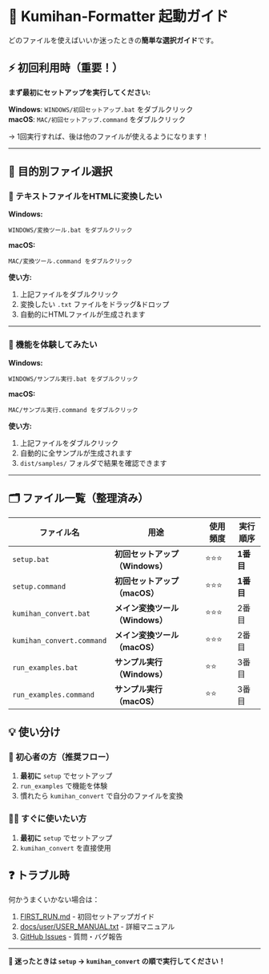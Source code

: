 # 🚀 Kumihan-Formatter 起動ガイド

どのファイルを使えばいいか迷ったときの**簡単な選択ガイド**です。

## ⚡ 初回利用時（重要！）

**まず最初にセットアップを実行してください:**

**Windows**: `WINDOWS/初回セットアップ.bat` をダブルクリック  
**macOS**: `MAC/初回セットアップ.command` をダブルクリック

→ 1回実行すれば、後は他のファイルが使えるようになります！

---

## 🎯 目的別ファイル選択

### 📝 テキストファイルをHTMLに変換したい

**Windows:**
```
WINDOWS/変換ツール.bat をダブルクリック
```

**macOS:**
```
MAC/変換ツール.command をダブルクリック
```

**使い方:**
1. 上記ファイルをダブルクリック
2. 変換したい `.txt` ファイルをドラッグ&ドロップ
3. 自動的にHTMLファイルが生成されます

---

### 🎨 機能を体験してみたい

**Windows:**
```
WINDOWS/サンプル実行.bat をダブルクリック
```

**macOS:**
```
MAC/サンプル実行.command をダブルクリック
```

**使い方:**
1. 上記ファイルをダブルクリック
2. 自動的に全サンプルが生成されます
3. `dist/samples/` フォルダで結果を確認できます

---

## 🗂️ ファイル一覧（整理済み）

| ファイル名 | 用途 | 使用頻度 | 実行順序 |
|----------|------|---------|----------|
| `setup.bat` | **初回セットアップ（Windows）** | ⭐⭐⭐ | **1番目** |
| `setup.command` | **初回セットアップ（macOS）** | ⭐⭐⭐ | **1番目** |
| `kumihan_convert.bat` | **メイン変換ツール（Windows）** | ⭐⭐⭐ | 2番目 |
| `kumihan_convert.command` | **メイン変換ツール（macOS）** | ⭐⭐⭐ | 2番目 |
| `run_examples.bat` | **サンプル実行（Windows）** | ⭐⭐ | 3番目 |
| `run_examples.command` | **サンプル実行（macOS）** | ⭐⭐ | 3番目 |

## 💡 使い分け

### 🔰 初心者の方（推奨フロー）
1. **最初に** `setup` でセットアップ
2. `run_examples` で機能を体験  
3. 慣れたら `kumihan_convert` で自分のファイルを変換

### 🏃‍♂️ すぐに使いたい方
1. **最初に** `setup` でセットアップ
2. `kumihan_convert` を直接使用

## ❓ トラブル時

何かうまくいかない場合は：
1. [FIRST_RUN.md](FIRST_RUN.md) - 初回セットアップガイド
2. [docs/user/USER_MANUAL.txt](docs/user/USER_MANUAL.txt) - 詳細マニュアル
3. [GitHub Issues](https://github.com/mo9mo9-uwu-mo9mo9/Kumihan-Formatter/issues) - 質問・バグ報告

---

**🎉 迷ったときは `setup` → `kumihan_convert` の順で実行してください！**